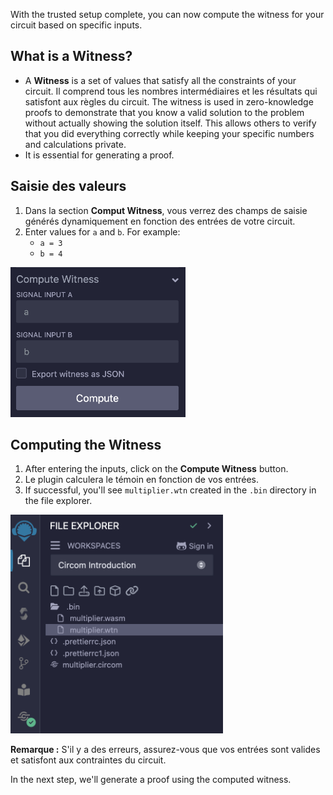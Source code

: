 With the trusted setup complete, you can now compute the witness for your circuit based on specific inputs.

## What is a Witness?

- A **Witness** is a set of values that satisfy all the constraints of your circuit. Il comprend tous les nombres intermédiaires et les résultats qui satisfont aux règles du circuit. The witness is used in zero-knowledge proofs to demonstrate that you know a valid solution to the problem without actually showing the solution itself. This allows others to verify that you did everything correctly while keeping your specific numbers and calculations private.
- It is essential for generating a proof.

## Saisie des valeurs

1. Dans la section **Comput Witness**, vous verrez des champs de saisie générés dynamiquement en fonction des entrées de votre circuit.
2. Enter values for `a` and `b`. For example:
   - `a = 3`
   - `b = 4`

<img src="https://raw.githubusercontent.com/ethereum/remix-workshops/master/CircomIntro/step-6/images/compute_witness.png" alt="compute-witness" width=280 height=240>

## Computing the Witness

1. After entering the inputs, click on the **Compute Witness** button.
2. Le plugin calculera le témoin en fonction de vos entrées.
3. If successful, you'll see `multiplier.wtn` created in the `.bin` directory in the file explorer.

<img src="https://raw.githubusercontent.com/ethereum/remix-workshops/master/CircomIntro/step-6/images/witness_computed.png" alt="witness-computed" width=340 height=350>

**Remarque :** S'il y a des erreurs, assurez-vous que vos entrées sont valides et satisfont aux contraintes du circuit.

In the next step, we'll generate a proof using the computed witness.
